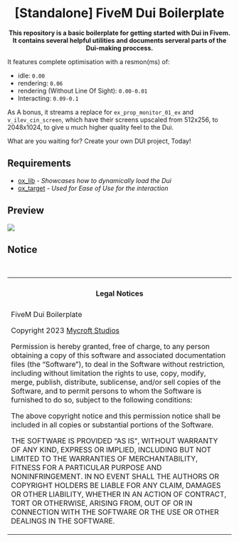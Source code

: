 <h1 align='center'>[Standalone] FiveM Dui Boilerplate </a></h1><p align='center'><b>This repository is a basic boilerplate for getting started
with Dui in Fivem. It contains several helpful utilities and
documents serveral parts of the Dui-making proccess.
</b></h5>

It features complete optimisation with a resmon(ms) of:
- idle: `0.00`
- rendering: `0.06`
- rendering (Without Line Of Sight): `0.00-0.01`
- Interacting: `0.09-0.1`

As A bonus, it streams a replace for `ex_prop_monitor_01_ex` and 
`v_ilev_cin_screen`, which have their screens upscaled from 512x256,
to 2048x1024, to give u much higher quality feel to the Dui.

What are you waiting for? Create your own DUI project, Today!
## Requirements
- [ox_lib](https://github.com/overextended/ox_lib) - *Showcases how to dynamically load the Dui*
- [ox_target](https://github.com/overextended/ox_target) - *Used for Ease of Use for the interaction*

## Preview

[![](https://i.imgur.com/Gmn4UFk.png)](https://youtu.be/oDJYPvRLcWM)

## Notice

<br>
<table><tr><td><h4 align='center'>Legal Notices</h4></tr></td>
<tr><td>
FiveM Dui Boilerplate

 Copyright 2023 [Mycroft Studios](https://github.com/Mycroft-Studios)

Permission is hereby granted, free of charge, to any person obtaining a copy of this software
and associated documentation files (the “Software”), to deal in the Software without restriction,
including without limitation the rights to use, copy, modify, merge, publish, distribute, sublicense,
and/or sell copies of the Software, and to permit persons to whom the Software is furnished to do so,
subject to the following conditions:

The above copyright notice and this permission notice shall be included in all copies or substantial portions of the Software.

THE SOFTWARE IS PROVIDED “AS IS”, WITHOUT WARRANTY OF ANY KIND,
EXPRESS OR IMPLIED, INCLUDING BUT NOT LIMITED TO THE WARRANTIES OF MERCHANTABILITY,
FITNESS FOR A PARTICULAR PURPOSE AND NONINFRINGEMENT.
IN NO EVENT SHALL THE AUTHORS OR COPYRIGHT HOLDERS BE LIABLE FOR ANY CLAIM, DAMAGES OR OTHER LIABILITY,
WHETHER IN AN ACTION OF CONTRACT, TORT OR OTHERWISE, ARISING FROM,
OUT OF OR IN CONNECTION WITH THE SOFTWARE OR THE USE OR OTHER DEALINGS IN THE SOFTWARE.
</td></tr></table>

